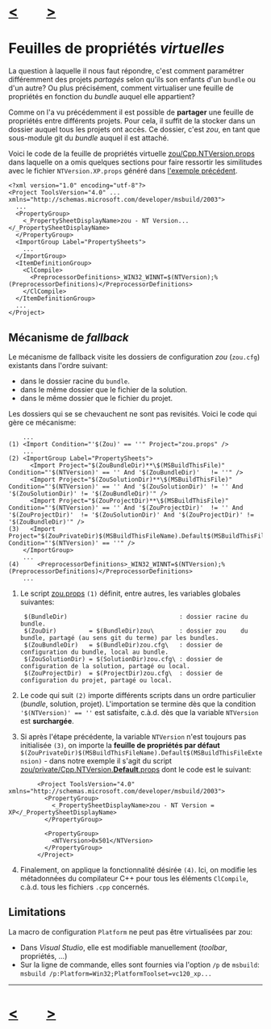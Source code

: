 # [<](property-sheets)&emsp;&emsp;[>](property-sheet-overload)

# Feuilles de propriétés *virtuelles*

La question à laquelle il nous faut répondre, c'est comment paramétrer
différemment des projets *partagés* selon qu'ils son enfants d'un `bundle` ou
d'un autre? Ou plus précisément, comment virtualiser une feuille de propriétés
en fonction du *bundle* auquel elle appartient?

Comme on l'a vu précédemment il est possible de **partager** une feuille de
propriétés entre différents projets. Pour cela, il suffit de la stocker dans un
dossier  auquel tous les projets ont accès. Ce dossier, c'est *zou*, en tant que
sous-module git du *bundle* auquel il est attaché.

Voici le code de la feuille de propriétés virtuelle
[zou/Cpp.NTVersion.props](../Cpp.NTVersion.props) dans laquelle on a omis quelques
sections pour faire ressortir les similitudes avec le fichier
`NTVersion.XP.props` généré dans [l'exemple précédent](property-sheets.md).

	<?xml version="1.0" encoding="utf-8"?>
	<Project ToolsVersion="4.0" ... xmlns="http://schemas.microsoft.com/developer/msbuild/2003">
	  ...
	  <PropertyGroup>
		<_PropertySheetDisplayName>zou - NT Version...</_PropertySheetDisplayName>
	  </PropertyGroup>
	  <ImportGroup Label="PropertySheets">
	    ...
	  </ImportGroup>
	  <ItemDefinitionGroup>
	    <ClCompile>
	      <PreprocessorDefinitions>_WIN32_WINNT=$(NTVersion);%(PreprocessorDefinitions)</PreprocessorDefinitions>
	    </ClCompile>
	  </ItemDefinitionGroup>
	  ...
	</Project>

## Mécanisme de *fallback*

Le mécanisme de fallback visite les dossiers de configuration *zou* (`zou.cfg`) existants dans l'ordre suivant:

- dans le dossier racine du `bundle`.
- dans le même dossier que le fichier de la solution.
- dans le même dossier que le fichier du projet.

Les dossiers qui se se chevauchent ne sont pas revisités. Voici le code qui gère ce mécanisme:

		...
	(1) <Import Condition="'$(Zou)' == ''" Project="zou.props" />
		...
	(2) <ImportGroup Label="PropertySheets">
		  <Import Project="$(ZouBundleDir)**\$(MSBuildThisFile)"   Condition="'$(NTVersion)' == '' And '$(ZouBundleDir)'   != ''" />
		  <Import Project="$(ZouSolutionDir)**\$(MSBuildThisFile)" Condition="'$(NTVersion)' == '' And '$(ZouSolutionDir)' != '' And '$(ZouSolutionDir)' != '$(ZouBundleDir)'" />
		  <Import Project="$(ZouProjectDir)**\$(MSBuildThisFile)"  Condition="'$(NTVersion)' == '' And '$(ZouProjectDir)'  != '' And '$(ZouProjectDir)'  != '$(ZouSolutionDir)' And '$(ZouProjectDir)' != '$(ZouBundleDir)'" />
	(3)   <Import Project="$(ZouPrivateDir)$(MSBuildThisFileName).Default$(MSBuildThisFileExtension)" Condition="'$(NTVersion)' == ''" />
		</ImportGroup>
		...
	(4)	    <PreprocessorDefinitions>_WIN32_WINNT=$(NTVersion);%(PreprocessorDefinitions)</PreprocessorDefinitions>
		...

1. Le script [zou.props](../zou.props) `(1)` définit, entre autres, les variables
globales suivantes:

		$(BundleDir)                               : dossier racine du bundle.
		$(ZouDir)         = $(BundleDir)zou\       : dossier zou    du bundle, partagé (au sens git du terme) par les bundles.
		$(ZouBundleDir)   = $(BundleDir)zou.cfg\   : dossier de configuration du bundle, local au bundle.
		$(ZouSolutionDir) = $(SolutionDir)zou.cfg\ : dossier de configuration de la solution, partagé ou local.
		$(ZouProjectDir)  = $(ProjectDir)zou.cfg\  : dossier de configuration du projet, partagé ou local.

2. Le code qui suit `(2)` importe différents scripts dans un ordre particulier
(*bundle*, solution, projet). L'importation se termine dès que la condition
`'$(NTVersion)' == ''` est satisfaite, c.à.d. dès que la variable `NTVersion`
est **surchargée**.
3. Si après l'étape précédente, la variable `NTVersion` n'est toujours pas
initialisée `(3)`, on importe la **feuille de propriétés par défaut**
`$(ZouPrivateDir)$(MSBuildThisFileName).Default$(MSBuildThisFileExtension)` - dans notre exemple il s'agit du script
[zou/private/Cpp.NTVersion.**Default**.props](../private/Cpp.NTVersion.Default.props) dont le code
est le suivant:
```
		<Project ToolsVersion="4.0" xmlns="http://schemas.microsoft.com/developer/msbuild/2003">
		  <PropertyGroup>
		    <_PropertySheetDisplayName>zou - NT Version = XP</_PropertySheetDisplayName>
		  </PropertyGroup>

		  <PropertyGroup>
		    <NTVersion>0x501</NTVersion>
		  </PropertyGroup>
		</Project>
```
4. Finalement, on applique la fonctionnalité désirée `(4)`. Ici, on modifie les
métadonnées du compilateur C++ pour tous les éléments `ClCompile`, c.à.d. tous
les fichiers `.cpp` concernés.

## Limitations

La macro de configuration `Platform` ne peut pas être virtualisées par zou:

- Dans *Visual Studio*, elle est modifiable manuellement (*toolbar*, propriétés, ...)
- Sur la ligne de commande, elles sont fournies via l'option `/p` de `msbuild`:  
`msbuild /p:Platform=Win32;PlatformToolset=vc120_xp...`

---
# [<](property-sheets)&emsp;&emsp;[>](property-sheet-overload)